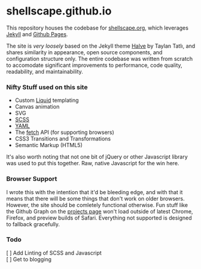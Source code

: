shellscape.github.io
===

This repository houses the codebase for [shellscape.org](http://shellscape.org), which leverages [Jekyll](https://jekyllrb.com) and [Github Pages](https://pages.github.com/).

The site is _very loosely_ based on the Jekyll theme [Halve](https://github.com/TaylanTatli/Halve) by Taylan Tatlı, and shares similarity in appearance, open source components, and configuration structure only. The entire codebase was written from scratch to accomodate significant improvements to performance, code quality, readability, and maintainability.

### Nifty Stuff used on this site
- Custom [Liquid](https://shopify.github.io/liquid/) templating
- Canvas animation
- SVG
- [SCSS](http://sass-lang.com/)
- [YAML](http://yaml.org/)
- The [fetch](https://developer.mozilla.org/en-US/docs/Web/API/Fetch_API) API (for supporting browsers)
- CSS3 Transitions and Transformations
- Semantic Markup (HTML5)

It's also worth noting that not one bit of jQuery or other Javascript library was used to put this together. Raw, native Javascript for the win here.

### Browser Support

I wrote this with the intention that it'd be bleeding edge, and with that it means that there will be some things that don't work on older browsers. However, the site should be comletely functional otherwise. Fun stuff like the Github Graph on the [projects page](http://shellscape.org/projects) won't load outside of latest Chrome, Firefox, and preview builds of Safari. Everything not supported is designed to fallback gracefully.

### Todo
[ ] Add Linting of SCSS and Javascript  
[ ] Get to blogging
